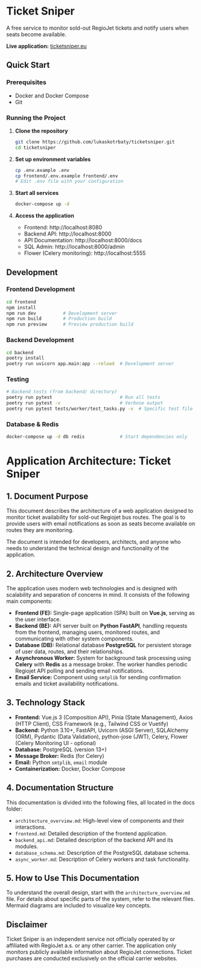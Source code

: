 # Ticket Sniper

A free service to monitor sold-out RegioJet tickets and notify users when seats become available.

**Live application:** [ticketsniper.eu](https://ticketsniper.eu)

## Quick Start

### Prerequisites

- Docker and Docker Compose
- Git

### Running the Project

1. **Clone the repository**
   ```bash
   git clone https://github.com/lukaskotrbaty/ticketsniper.git
   cd ticketsniper
   ```

2. **Set up environment variables**
   ```bash
   cp .env.example .env
   cp frontend/.env.example frontend/.env
   # Edit .env file with your configuration
   ```

3. **Start all services**
   ```bash
   docker-compose up -d
   ```

4. **Access the application**
   - Frontend: http://localhost:8080
   - Backend API: http://localhost:8000
   - API Documentation: http://localhost:8000/docs
   - SQL Admin: http://localhost:8000/admin
   - Flower (Celery monitoring): http://localhost:5555

## Development

### Frontend Development
```bash
cd frontend
npm install
npm run dev          # Development server
npm run build        # Production build
npm run preview      # Preview production build
```

### Backend Development
```bash
cd backend
poetry install
poetry run uvicorn app.main:app --reload  # Development server
```

### Testing
```bash
# Backend tests (from backend/ directory)
poetry run pytest                         # Run all tests
poetry run pytest -v                      # Verbose output
poetry run pytest tests/worker/test_tasks.py -v  # Specific test file
```

### Database & Redis
```bash
docker-compose up -d db redis             # Start dependencies only
```

# Application Architecture: Ticket Sniper

## 1. Document Purpose

This document describes the architecture of a web application designed to monitor ticket availability for sold-out Regiojet bus routes. The goal is to provide users with email notifications as soon as seats become available on routes they are monitoring.

The document is intended for developers, architects, and anyone who needs to understand the technical design and functionality of the application.

## 2. Architecture Overview

The application uses modern web technologies and is designed with scalability and separation of concerns in mind. It consists of the following main components:

*   **Frontend (FE):** Single-page application (SPA) built on **Vue.js**, serving as the user interface.
*   **Backend (BE):** API server built on **Python FastAPI**, handling requests from the frontend, managing users, monitored routes, and communicating with other system components.
*   **Database (DB):** Relational database **PostgreSQL** for persistent storage of user data, routes, and their relationships.
*   **Asynchronous Worker:** System for background task processing using **Celery** with **Redis** as a message broker. The worker handles periodic Regiojet API polling and sending email notifications.
*   **Email Service:** Component using `smtplib` for sending confirmation emails and ticket availability notifications.

## 3. Technology Stack

*   **Frontend:** Vue.js 3 (Composition API), Pinia (State Management), Axios (HTTP Client), CSS Framework (e.g., Tailwind CSS or Vuetify)
*   **Backend:** Python 3.10+, FastAPI, Uvicorn (ASGI Server), SQLAlchemy (ORM), Pydantic (Data Validation), python-jose (JWT), Celery, Flower (Celery Monitoring UI - optional)
*   **Database:** PostgreSQL (version 13+)
*   **Message Broker:** Redis (for Celery)
*   **Email:** Python `smtplib`, `email` module
*   **Containerization:** Docker, Docker Compose

## 4. Documentation Structure

This documentation is divided into the following files, all located in the docs folder:

*   `architecture_overview.md`: High-level view of components and their interactions.
*   `frontend.md`: Detailed description of the frontend application.
*   `backend_api.md`: Detailed description of the backend API and its modules.
*   `database_schema.md`: Description of the PostgreSQL database schema.
*   `async_worker.md`: Description of Celery workers and task functionality.

## 5. How to Use This Documentation

To understand the overall design, start with the `architecture_overview.md` file. For details about specific parts of the system, refer to the relevant files. Mermaid diagrams are included to visualize key concepts.

## Disclaimer

Ticket Sniper is an independent service not officially operated by or affiliated with RegioJet a.s. or any other carrier. The application only monitors publicly available information about RegioJet connections. Ticket purchases are conducted exclusively on the official carrier websites.
